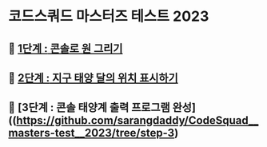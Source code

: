 # 코드스쿼드 마스터즈 테스트 2023

## 🔗 [**1단계 :** 콘솔로 원 그리기](https://github.com/sarangdaddy/CodeSquad__masters-test__2023/tree/step-1)

## 🔗 [**2단계 :** 지구 태양 달의 위치 표시하기](https://github.com/sarangdaddy/CodeSquad__masters-test__2023/tree/step-2)

## 🔗 [**3단계 :** 콘솔 태양계 출력 프로그램 완성]((https://github.com/sarangdaddy/CodeSquad__masters-test__2023/tree/step-3)

